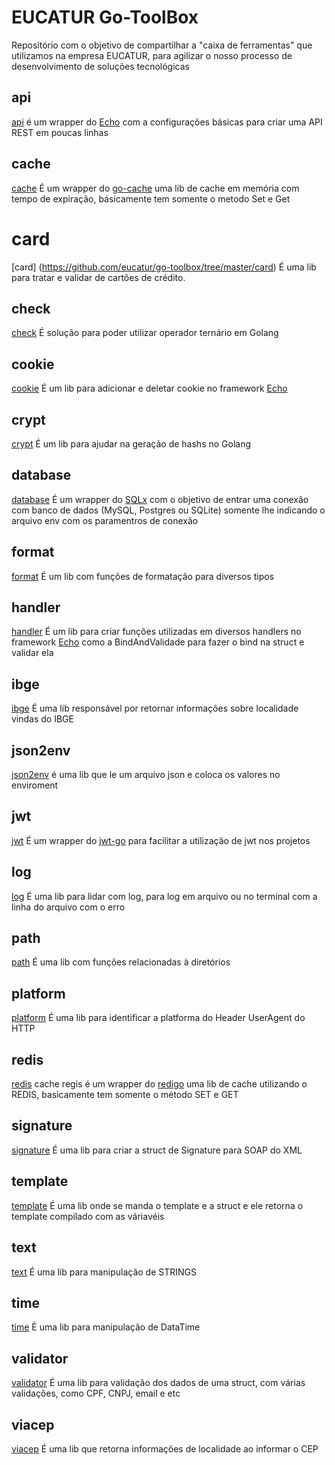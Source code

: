 # EUCATUR Go-ToolBox #
Repositório com o objetivo de compartilhar a "caixa de ferramentas" que utilizamos na empresa EUCATUR, para agilizar o nosso processo de desenvolvimento de soluções tecnológicas

## api ##

[api](https://github.com/eucatur/go-toolbox/tree/master/api) é um wrapper do [Echo](https://github.com/labstack/echo) com a configurações básicas para criar uma API REST em poucas linhas

## cache ##

[cache](https://github.com/eucatur/go-toolbox/tree/master/cache) É um wrapper do [go-cache](https://github.com/patrickmn/go-cache) uma lib de cache em memória com tempo de expiração, básicamente tem somente o metodo Set e Get

# card #
[card] (https://github.com/eucatur/go-toolbox/tree/master/card) É uma lib para tratar e validar de cartões de crédito.

## check ##

[check](https://github.com/eucatur/go-toolbox/tree/master/check) É solução para poder utilizar operador ternário em Golang

## cookie ##

[cookie](https://github.com/eucatur/go-toolbox/tree/master/cookie) É um lib para adicionar e deletar cookie no framework [Echo](https://github.com/labstack/echo)

## crypt ##

[crypt](https://github.com/eucatur/go-toolbox/tree/master/crypt) É um lib para ajudar na geração de hashs no Golang

## database ##

[database](https://github.com/eucatur/go-toolbox/tree/master/database) É um wrapper do [SQLx](https://github.com/jmoiron/sqlx) com o objetivo de entrar uma conexão com banco de dados (MySQL, Postgres ou SQLite) somente lhe indicando o arquivo env com os paramentros de conexão

## format ##

[format](https://github.com/eucatur/go-toolbox/tree/master/format) É um lib com funções de formatação para diversos tipos

## handler ##

[handler](https://github.com/eucatur/go-toolbox/tree/master/handler) É um lib para criar funções utilizadas em diversos handlers no framework [Echo](https://github.com/labstack/echo) como a BindAndValidade para fazer o bind na struct e validar ela

## ibge ##
[ibge](https://github.com/eucatur/go-toolbox/tree/master/ibge) É uma lib responsável por retornar informações sobre localidade vindas do IBGE

## json2env ##

[json2env](https://github.com/eucatur/go-toolbox/tree/master/json2env) é uma lib que le um arquivo json e coloca os valores no enviroment

## jwt ##

[jwt](https://github.com/eucatur/go-toolbox/tree/master/jwt) É um wrapper do [jwt-go](https://github.com/dgrijalva/jwt-go) para facilitar a utilização de jwt nos projetos

## log ##

[log](https://github.com/eucatur/go-toolbox/tree/master/log) É uma lib para lidar com log, para log em arquivo ou no terminal com a linha do arquivo com o erro 

## path ##
[path](https://github.com/eucatur/go-toolbox/tree/master/path) É uma lib com funções relacionadas à diretórios

## platform ##
[platform](https://github.com/eucatur/go-toolbox/tree/master/platform) É uma lib para identificar a platforma do Header UserAgent do HTTP

## redis ##
[redis](https://github.com/eucatur/go-toolbox/tree/master/redis) cache regis é um wrapper do [redigo](https://github.com/gomodule/redigo) uma lib de cache utilizando o REDIS, basicamente tem somente o método SET e GET 

## signature ##
[signature](https://github.com/eucatur/go-toolbox/tree/master/signature) É uma lib para criar a struct de Signature para SOAP do XML

## template ##
[template](https://github.com/eucatur/go-toolbox/tree/master/template) É uma lib onde se manda o template e a struct e ele retorna o template compilado com as váriavéis

## text ##
[text](https://github.com/eucatur/go-toolbox/tree/master/text) É uma lib para manipulação de STRINGS

## time ##
[time](https://github.com/eucatur/go-toolbox/tree/master/time) É uma lib para manipulação de DataTime

## validator ##
[validator](https://github.com/eucatur/go-toolbox/tree/master/validator) É uma lib para validação dos dados de uma struct, com várias validações, como CPF, CNPJ, email e etc

## viacep ##
[viacep](https://github.com/eucatur/go-toolbox/tree/master/viacep) É uma lib que retorna informações de localidade ao informar o CEP